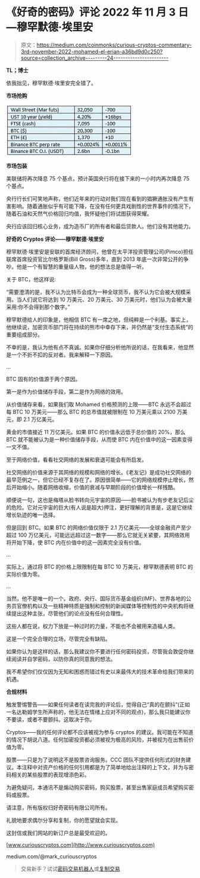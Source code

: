 # 《好奇的密码》评论 2022 年 11 月 3 日—穆罕默德·埃里安

> 原文：<https://medium.com/coinmonks/curious-cryptos-commentary-3rd-november-2022-mohamed-el-erian-a36bd9d0c250?source=collection_archive---------24----------------------->

**TL；博士**

依我拙见，穆罕默德·埃里安完全错了。

**市场抢购**

![](img/7b52d58f225796154a382a7ed52be09e.png)

**市场包装**

美联储将再次降息 75 个基点，预计英国央行将在接下来的一小时内再次降息 75 个基点。

央行行长们可笑地声称，他们近年来的行动对我们现在看到的猖獗通胀没有产生有害影响。随着通胀似乎有可能下降，在没有任何更具戏剧性的世界事件的情况下，随着石油和天然气价格回归均值，我怀疑他们将试图获得荣耀。

央行应该回归核心业务，成为造币厂的所有者和最后贷款人。他们没有其他能力。

**好奇的 Cryptos 评论——穆罕默德·埃里安**

穆罕默德·埃里安是安联的首席经济顾问，他曾在太平洋投资管理公司(Pimco)担任联席首席投资官比尔格罗斯(Bill Gross)多年，直到 2013 年底一次非常公开的争吵。他是一个有智慧的重量级人物，他的想法总是值得一听。

关于 BTC，他这样说:

“需要澄清的是，我不认为比特币会成为一种全球货币，我不认为它会被大规模采用。当人们说它将达到 10 万美元、20 万美元、30 万美元时，他们认为会被大量采用:你不会得到那个数字。”

穆罕默德给人的印象是，他相信 BTC 有一席之地，但纯粹是一个利基。事实上，他继续说，加密货币部门将在持续的熊市中幸存下来，并仍然是“支付生态系统”的重要组成部分。

不幸的是，我认为他有点不真诚。如果你仔细分析他所说的话，在我看来，他显然是一个不折不扣的反对者。我来解释一下原因。

…

BTC 固有的价值源于两个原因。

第一是作为价值储存手段，第二是作为网络的效用。

从价值储存来看，如果我们取 Mohamed 价格预测的上限——BTC 永远不会超过每 BTC 10 万美元——那么 BTC 的总市值就被限制在 10 万美元乘以 2100 万美元，即 2.1 万亿美元。

黄金的市值接近 11 万亿美元。如果 BTC 的价值永远低于总价值的 20%，那么 BTC 就不能被认为是一种价值储存手段，从而使 BTC 内在价值中的这一因素变得一文不值。

至于网络价值，看看社交网络的发展和衰退可能会有所启发。

社交网络的价值来源于其网络的规模和网络的增长。《老友记》是成功社交网络的最早范例之一，但它已经不复存在了。原因很简单——它的网络规模停止增长，然后开始缩小。随着网络收缩，价值的衰减与早期阶段的价值增长一样残酷。

顺便说一句，这也是梅塔从脸书转向元宇宙的原因——脸书被认为有步老友记后尘的危险。它对元宇宙的巨大(有人说是超大)押注，更好理解的背景是，这是它继续增长轨迹的唯一选择。

但是回到 BTC。如果 BTC 的网络价值仅限于 2.1 万亿美元——全球金融资产至少超过 100 万亿美元，可能远远超过这一数字——那么它就无关紧要，其网络效用将开始下降，使 BTC 内在价值中的这一因素完全没有价值。

…

实际上，通过将 BTC 的价格上限限制在每 BTC 10 万美元，穆罕默德表明 BTC 的实际价值为零。

…

当然，他不是唯一的一个。政府、央行、国际货币基金组织(IMF)、世界各地的公务员官僚机构以及一些精神特质是强制和控制的新闻媒体等控制性的中央机构将继续提出这种主张，尽管他们的论点没有任何合理性。

这些人都在说，权力下放是一种过时的力量，不能也不会被用来造福人类。

这是一个完全合理的立场，尽管完全有缺陷。

如果你认为是这样的话，那么我建议你不要进行任何密码投资，尽管我会敦促你继续阅读并自学密码，以防你真的同意我的想法。

我不希望你们仅仅因为无知和困惑而错过有史以来最伟大的技术革命给我们带来的机遇。

**合规材料**

触发警惕警告——如果任何读者在读完我的评论后，觉得自己“真的在颤抖”(正如一名达勒姆学生所声称的，他无法在情绪上应对不同的观点)，那么我只能建议你不要读，或者不要颤抖。这取决于你。

Cryptos——我的任何评论都不应该被视为参与 cryptos 的建议。我可能在不知道的情况下胡说八道。任何加密投资都必须被视为极高的风险，并被视为在出售前价值为零。

股票——只是为了说明这不是股票咨询服务。CCC 团队不提供任何形式的财务建议。本注释中对资产价格的任何引用都是为了简单地给出注释的上下文，并为与密码相关的某些股票的表现增添色彩。

为避免疑问，本通讯不是煽动购买密码，购买股票，甚至出售家庭成员希望购买密码或股票。

请注意，所有版权归好奇密码有限公司所有。

礼貌地要求偶尔分享和复制，你的愿望就会实现。

这封信或我们网站的新订户总是最受欢迎的。

[www.curiouscryptos.com](http://www.curiouscryptos.com)

medium.com/@mark_curiouscryptos

> 交易新手？试试[密码交易机器人](/coinmonks/crypto-trading-bot-c2ffce8acb2a)或[复制交易](/coinmonks/top-10-crypto-copy-trading-platforms-for-beginners-d0c37c7d698c)